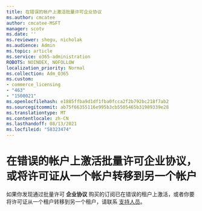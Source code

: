 ```yaml
---
title: 在错误的帐户上激活批量许可企业协议
ms.author: cmcatee
author: cmcatee-MSFT
manager: scotv
ms.date: ''
ms.reviewer: shegu, nicholak
ms.audience: Admin
ms.topic: article
ms.service: o365-administration
ROBOTS: NOINDEX, NOFOLLOW
localization_priority: Normal
ms.collection: Adm_O365
ms.custom:
- commerce_licensing
- "463"
- "1500021"
ms.openlocfilehash: e1885ffba9d1df1fba0fcca2f2b792bc218f7ab2
ms.sourcegitcommit: ab75f66355116e995b3cb5505465b31989339e28
ms.translationtype: MT
ms.contentlocale: zh-CN
ms.lasthandoff: 08/13/2021
ms.locfileid: "58323474"
---
```

# <a name="volume-licensing-enterprise-agreement-activated-on-the-wrong-account-or-transferring-licenses-from-one-account-to-another"></a>在错误的帐户上激活批量许可企业协议，或将许可证从一个帐户转移到另一个帐户

如果你发现通过批量许可 **企业协议** 购买的订阅已在错误的租户上激活，或者你要将许可证从一个租户转移到另一个租户，请联系 [支持人员](https://go.microsoft.com/fwlink/p/?linkid=518322)。 